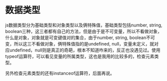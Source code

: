# 数据类型

js数据类型分为基础类型和对象类型以及俩特殊值，基础类型包括number, string, boolean三种，这三者都有自己的方法，但是由于是不可变量，所以不看做对象，什么是对象，对象就是可变键值对的集合，由于number, string, boolean不可变，所以这三不看做对象，俩特殊值指的是undefined, null，变量未定义，就对应undefined，null则是真正的奇葩，根本不知道咋来的，反正也没遇见过。使用typeof运算符，可以看见变量的所属类型，这也是我用的比较多的，检查元素类型。

另外检查元素类型的还有instanceof运算符，后面再说。
